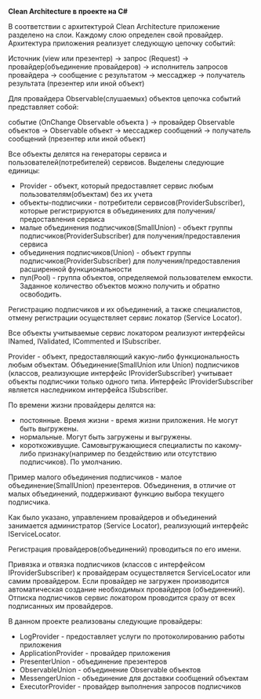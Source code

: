 

**Clean Architecture в проекте на C#**
 
В соответствии с архитектурой Clean Architecture приложение разделено на слои. Каждому слою определен свой провайдер. Архитектура приложения реализует следующую цепочку событий:

 Источник (view или презентер) -> запрос (Request) -> провайдер(объединение провайдеров) -> исполнитель запросов провайдера -> сообщение с результатом -> мессаджер -> получатель результата (презентер или иной объект)

Для  провайдера Observable(слушаемых) объектов цепочка событий представляет собой:

событие (OnChange Observable объекта ) -> провайдер Observable объектов -> Observable объект -> мессаджер сообщений -> получатель сообщений (презентер или иной объект)

Все объекты делятся на генераторы сервиса и пользователей(потребителей) сервисов. Выделены следующие единицы:
- Provider - объект, который предоставляет сервис любым пользователям(объектам) без их учета
- объекты-подписчики - потребители сервисов(ProviderSubscriber), которые регистрируются в объединениях для получения/предоставления сервиса
- малые объединения подписчиков(SmallUnion) - объект группы подписчиков(ProviderSubscriber) для получения/предоставления сервиса
- объединения подписчиков(Union) - объект группы подписчиков(ProviderSubscriber) для получения/предоставления расширенной функциональности
- пул(Pool) - группа объектов, определяемой пользователем емкости. Заданное количество объектов можно получить и обратно освободить.

Регистрацию подписчиков и их объединений, а также специалистов, отмену регистрации осуществляет сервис локатор (Service Locator).

Все объекты учитываемые сервис локатором реализуют интерфейсы INamed, IValidated, ICommented и ISubscriber. 

Provider - объект, предоставляющий какую-либо функциональность любым объектам.
Объединение(SmallUnion или Union) подписчиков (классов, реализующие интерфейс IProviderSubscriber) учитывает объекты подписчики только одного типа. Интерфейс IProviderSubscriber является наследником интерфейса ISubscriber.

По времени жизни провайдеры делятся на:
- постоянные. Время жизни - время жизни приложения. Не могут быть выгружены.
- нормальные. Могут быть загружены и выгружены.
- короткоживущие. Самовыгружающиеся специалисты по какому-либо признаку(например по бездействию или отсутствию подписчиков). По умолчанию.

Пример малого объединения подписчиков  - малое объединение(SmallUnion) презентеров. Объединения, в отличие от малых объединений, поддерживают функцию выбора текущего подписчика.

Как было указано, управлением провайдеров и объединений занимается администратор (Service Locator), реализующий интерфейс IServiceLocator.

Регистрация провайдеров(объединений) проводиться по его имени.

Привязка и отвязка подписчиков (классов с интерфейсом IProviderSubscriber) к провайдерам осуществляется ServiceLocator или самим провайдером. Если провайдер не загружен производится автоматическая создание необходимых провайдеров (объединений). Отписка подписчиков сервис локатором проводится сразу от всех подписанных им провайдеров.

В данном проекте реализованы следующие провайдеры:
- LogProvider - предоставляет услуги по протоколированию работы приложения
- ApplicationProvider - провайдер приложения
- PresenterUnion - объединение презентеров
- ObservableUnion - объединение Observable объектов
- MessengerUnion - объединение для доставки сообщений объектам
- ExecutorProvider - провайдер выполнения запросов подписчиков
